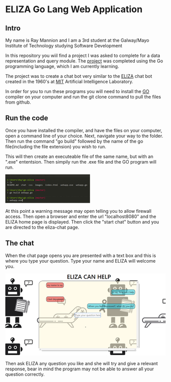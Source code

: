 # ELIZA Go Lang Web Application

## Intro

My name is Ray Mannion and I am a 3rd student at the Galway/Mayo Institute of Technology studying Software Development

In this repository you wiil find a project I was asked to complete for a data representation and query module.
The [project](https://data-representation.github.io/problems/project.html) was completed using the Go programming language, which I am currently learning.

The project was to create a chat bot very similar to the [ELIZA](https://en.wikipedia.org/wiki/ELIZA) chat bot created in the 1960's at [MIT](https://en.wikipedia.org/wiki/MIT_Computer_Science_and_Artificial_Intelligence_Laboratory) Artificial Intelligence Laboratory.

In order for you to run these programs you will need to install the [GO](https://www.google.ie/?gws_rd=cr&dcr=0&ei=SQvUWejfHOaXgAaL3JeoBA)
compiler on your computer and run the git clone command to pull the files from github.

## Run the code

Once you have installed the compiler, and have the files on your computer, open a command line of your choice. Next, navigate your way to the folder. Then run the command "go build" followed by the name of the go file(including the file extension) you wish to run.

This will then create an executeable file of the same name, but with an ".exe" ententsion. Then simpily run the .exe file and the GO program will run.

![alt tag](https://github.com/rayman51/go-eliza/blob/master/images/Capture1.PNG)

At this point a warning message may open telling you to allow firewall access. Then open a browser and enter the url "localhost8080" and the ELIZA home page is displayed. Then click the "start chat" button and you are directed to the eliza-chat page.

## The chat

When the chat page opens you are presented with a text box and this is where you type your question. Type your name and ELIZA will welcome you.

![alt tag](https://github.com/rayman51/go-eliza/blob/master/images/shot.PNG)

Then ask ELIZA any question you like and she will try and give a relevant response, bear in mind the program may not be able to answer all your question correctly.
